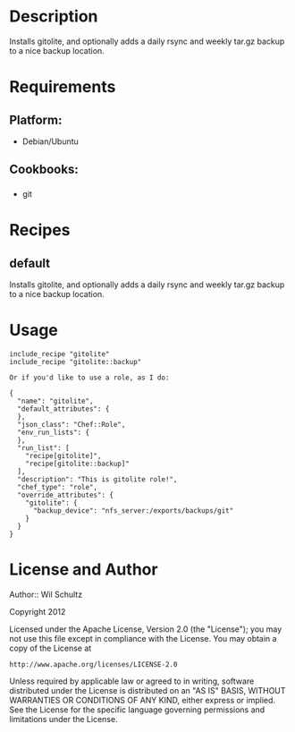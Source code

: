 Description
===========

Installs gitolite, and optionally adds a daily rsync and weekly tar.gz backup to a nice backup location.

Requirements
============

## Platform:

* Debian/Ubuntu

## Cookbooks:

###
* git

Recipes
=======

## default

Installs gitolite, and optionally adds a daily rsync and weekly tar.gz backup to a nice backup location. 

Usage
=====

    include_recipe "gitolite"
    include_recipe "gitolite::backup"

    Or if you'd like to use a role, as I do:

    {
      "name": "gitolite",
      "default_attributes": {
      },
      "json_class": "Chef::Role",
      "env_run_lists": {
      },
      "run_list": [
        "recipe[gitolite]",
        "recipe[gitolite::backup]"
      ],
      "description": "This is gitolite role!",
      "chef_type": "role",
      "override_attributes": {
        "gitolite": {
          "backup_device": "nfs_server:/exports/backups/git"
        }
      }
    }



License and Author
==================

Author:: Wil Schultz

Copyright 2012

Licensed under the Apache License, Version 2.0 (the "License");
you may not use this file except in compliance with the License.
You may obtain a copy of the License at

    http://www.apache.org/licenses/LICENSE-2.0

Unless required by applicable law or agreed to in writing, software
distributed under the License is distributed on an "AS IS" BASIS,
WITHOUT WARRANTIES OR CONDITIONS OF ANY KIND, either express or implied.
See the License for the specific language governing permissions and
limitations under the License.

